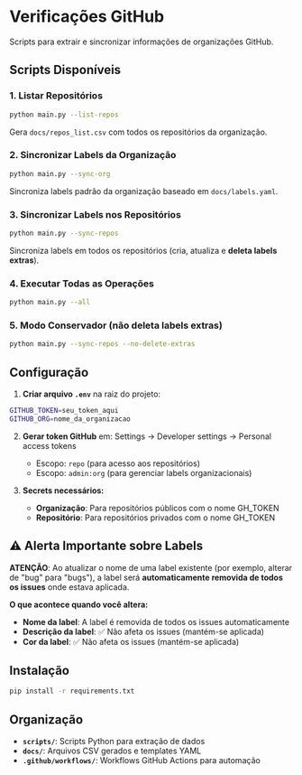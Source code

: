 # Verificações GitHub

Scripts para extrair e sincronizar informações de organizações GitHub.

## Scripts Disponíveis

### 1. Listar Repositórios
```bash
python main.py --list-repos
```
Gera `docs/repos_list.csv` com todos os repositórios da organização.

### 2. Sincronizar Labels da Organização
```bash
python main.py --sync-org
```
Sincroniza labels padrão da organização baseado em `docs/labels.yaml`.

### 3. Sincronizar Labels nos Repositórios
```bash
python main.py --sync-repos
```
Sincroniza labels em todos os repositórios (cria, atualiza e **deleta labels extras**).

### 4. Executar Todas as Operações
```bash
python main.py --all
```

### 5. Modo Conservador (não deleta labels extras)
```bash
python main.py --sync-repos --no-delete-extras
```

## Configuração

1. **Criar arquivo `.env`** na raiz do projeto:
```bash
GITHUB_TOKEN=seu_token_aqui
GITHUB_ORG=nome_da_organizacao
```

2. **Gerar token GitHub** em: Settings → Developer settings → Personal access tokens
   - Escopo: `repo` (para acesso aos repositórios)
   - Escopo: `admin:org` (para gerenciar labels organizacionais)

3. **Secrets necessários:**
   - **Organização**: Para repositórios públicos com o nome GH_TOKEN
   - **Repositório**: Para repositórios privados com o nome GH_TOKEN

## ⚠️ Alerta Importante sobre Labels

**ATENÇÃO**: Ao atualizar o nome de uma label existente (por exemplo, alterar de "bug" para "bugs"), a label será **automaticamente removida de todos os issues** onde estava aplicada.

**O que acontece quando você altera:**
- **Nome da label**: A label é removida de todos os issues automaticamente
- **Descrição da label**: ✅ Não afeta os issues (mantém-se aplicada)
- **Cor da label**: ✅ Não afeta os issues (mantém-se aplicada)

## Instalação

```bash
pip install -r requirements.txt
```

## Organização

- **`scripts/`**: Scripts Python para extração de dados
- **`docs/`**: Arquivos CSV gerados e templates YAML
- **`.github/workflows/`**: Workflows GitHub Actions para automação
